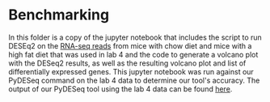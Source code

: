 # Benchmarking

In this folder is a copy of the jupyter notebook that includes the script to run DESEq2 on the [RNA-seq reads](https://github.com/shaniabuu/PyDESeq/tree/main/data/lab_data) from mice with chow diet and mice with a high fat diet that was used in lab 4
and the code to generate a volcano plot with the DESeq2 results, as well as the resulting volcano plot and list of differentially expressed genes. This jupyter notebook was run against our PyDESeq command on the lab 4 data to determine our tool's accuracy. The output of our PyDESeq tool using the lab 4 data can be found [here](https://github.com/shaniabuu/PyDESeq/tree/main/test/lab_data). 
